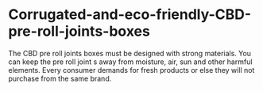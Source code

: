 # Corrugated-and-eco-friendly-CBD-pre-roll-joints-boxes
The CBD pre roll joints boxes must be designed with strong materials. You can keep the pre roll joint s away from moisture, air, sun and other harmful elements. Every consumer demands for fresh products or else they will not purchase from the same brand.
